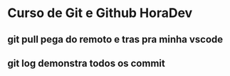 # Curso de Git e Github HoraDev

## git pull pega do remoto e tras pra minha vscode

## git log demonstra todos os commit
